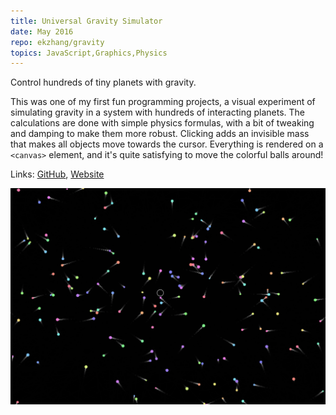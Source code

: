 ```yaml
---
title: Universal Gravity Simulator
date: May 2016
repo: ekzhang/gravity
topics: JavaScript,Graphics,Physics
---
```


<div class="row">
  <div class="col-md-8">
    <p class="lead">Control hundreds of tiny planets with gravity.</p>
    <p>
      This was one of my first fun programming projects, a visual experiment of
      simulating gravity in a system with hundreds of interacting planets. The
      calculations are done with simple physics formulas, with a bit of tweaking
      and damping to make them more robust. Clicking adds an invisible mass that
      makes all objects move towards the cursor. Everything is rendered on a
      <code>&lt;canvas&gt;</code> element, and it's quite satisfying to move the
      colorful balls around!
    </p>
    <p class="font-weight-bold">
      Links:
      <a href="https://github.com/ekzhang/gravity">GitHub</a>,
      <a href="https://ekzhang.github.io/gravity/">Website</a>
    </p>
  </div>
  <div class="col-md-4">
    <a href="/assets/images/gravity.png">
      <img
        class="img-fluid"
        alt="Gravity simulation"
        src="/assets/images/gravity.png"
      />
    </a>
  </div>
</div>

